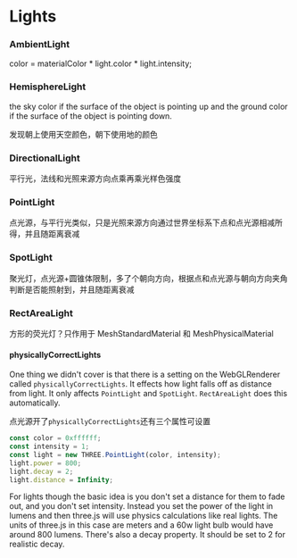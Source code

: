 # Lights

### AmbientLight

color = materialColor \* light.color \* light.intensity;

### HemisphereLight

the sky color if the surface of the object is pointing up and the ground color if the surface of the object is pointing down.

发现朝上使用天空颜色，朝下使用地的颜色

### DirectionalLight

平行光，法线和光照来源方向点乘再乘光样色强度

### PointLight

点光源，与平行光类似，只是光照来源方向通过世界坐标系下点和点光源相减所得，并且随距离衰减

### SpotLight

聚光灯，点光源+圆锥体限制，多了个朝向方向，根据点和点光源与朝向方向夹角判断是否能照射到，并且随距离衰减

### RectAreaLight

方形的荧光灯？只作用于 MeshStandardMaterial 和 MeshPhysicalMaterial

#### physicallyCorrectLights

One thing we didn't cover is that there is a setting on the WebGLRenderer called `physicallyCorrectLights`. It effects how light falls off as distance from light. It only affects `PointLight` and `SpotLight`. `RectAreaLight` does this automatically.

点光源开了`physicallyCorrectLights`还有三个属性可设置

```js
const color = 0xffffff;
const intensity = 1;
const light = new THREE.PointLight(color, intensity);
light.power = 800;
light.decay = 2;
light.distance = Infinity;
```

For lights though the basic idea is you don't set a distance for them to fade out, and you don't set intensity. Instead you set the power of the light in lumens and then three.js will use physics calculations like real lights. The units of three.js in this case are meters and a 60w light bulb would have around 800 lumens. There's also a decay property. It should be set to 2 for realistic decay.
